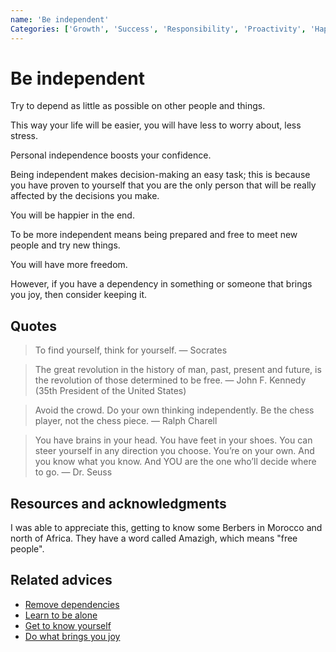 ```yaml
---
name: 'Be independent'
Categories: ['Growth', 'Success', 'Responsibility', 'Proactivity', 'Happiness', 'Personality', 'Open-mindedness', 'Freedom', 'Dependencies', 'Comfort zone']
---
```

# Be independent

Try to depend as little as possible on other people and things.

This way your life will be easier, you will have less to worry about, less stress.

Personal independence boosts your confidence.

Being independent makes decision-making an easy task; this is because you have proven to yourself that you are the only person that will be really affected by the decisions you make.

You will be happier in the end.

To be more independent means being prepared and free to meet new people and try new things.

You will have more freedom.

However, if you have a dependency in something or someone that brings you joy, then consider keeping it.

## Quotes

> To find yourself, think for yourself. ― Socrates

> The great revolution in the history of man, past, present and future, is the revolution
of those determined to be free. ― John F. Kennedy (35th President of the United States)

> Avoid the crowd. Do your own thinking independently. Be the chess player, not the chess piece. ― Ralph Charell

> You have brains in your head. You have feet in your shoes. You can steer yourself in any direction you choose. You’re on your own. And you know what you know. And YOU are the one who’ll decide where to go.  ― Dr. Seuss

## Resources and acknowledgments

I was able to appreciate this, getting to know some Berbers in Morocco and north of Africa. They have a word called Amazigh, which means "free people".

## Related advices

- [Remove dependencies](Remove%20dependencies/index.md)
- [Learn to be alone](Learn%20to%20be%20alone/index.md)
- [Get to know yourself](Get%20to%20know%20yourself/index.md)
- [Do what brings you joy](Do%20what%20brings%20you%20joy/index.md)